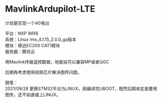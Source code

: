 # MavlinkArdupilot-LTE
计划是实现一个4G电台  
  
平台：NXP IMX6  
系统：Linux  imx_4.1.15_2.0.0_ga版本  
模块：移远EC200 CAT1模块  
服务器：腾讯云  
  
  
用Mavlink传输遥控数据，地面站可以兼容MP或者QGC
  
后期再考虑使用视频芯片解决图传问题。  
  
  随笔：  
  2021/09/28 更换STM32平台为LINUX，刚编译完UBOOT，既然后期肯定是要用图传，还不如直接上LINUX。
